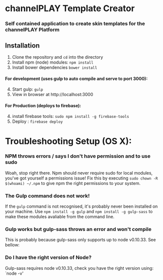 # channelPLAY Template Creator
### Self contained application to create skin templates for the channelPLAY Platform

## Installation
1. Clone the repository and `cd` into the directory
2. Install npm (node) modules: 
	`npm install`
3. Install bower dependencies 
	`bower install`

#### For development (uses gulp to auto compile and serve to port 3000):
4. Start gulp: 
	`gulp`
5. View in browser at http://localhost:3000

#### For Production (deploys to firebase):
4. install firebase tools: 
	`sudo npm install -g firebase-tools`
5. Deploy : 
	`firebase deploy`




# Troubleshooting Setup (OS X):

### NPM throws errors / says I don't have permission and to use sudo
Woah, stop right there. Npm should never require sudo for local modules, you've got yourself a permissions issue! 
Fix this by executing `sudo chown -R $(whoami) ~/.npm` to give npm the right permissions to your system.

### The Gulp command does not work!
If the `gulp` command is not recognised, it's probably never been installed on your machine.
Use `npm install -g gulp` and `npm install -g gulp-sass` to make these modules avaliable from the command line.

### Gulp works but gulp-sass throws an error and won't compile
This is probably because gulp-sass only supports up to node v0.10.33. See bellow:

### Do I have the right version of Node?
Gulp-sass requires node v0.10.33, check you have the right version using:
`node -v'

